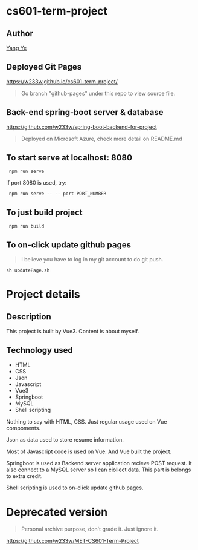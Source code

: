 # cs601-term-project

## Author
[Yang Ye](https://github.com/w233w)

## Deployed Git Pages
https://w233w.github.io/cs601-term-project/

> Go branch "github-pages" under this repo to view source file.

## Back-end spring-boot server & database
https://github.com/w233w/spring-boot-backend-for-project
> Deployed on Microsoft Azure, check more detail on README.md

## To start serve at localhost: 8080
```console
 npm run serve
```
if port 8080 is used, try:
```console
 npm run serve -- -- port PORT_NUMBER
```

## To just build project
```console
 npm run build
```

## To on-click update github pages
> I believe you have to log in my git account to do git push.
```console
sh updatePage.sh
```

# Project details

## Description
This project is built by Vue3. Content is about myself.

## Technology used
* HTML
* CSS
* Json
* Javascript
* Vue3
* Springboot
* MySQL
* Shell scripting

Nothing to say with HTML, CSS. Just regular usage used on Vue compoments.

Json as data used to store resume information.

Most of Javascript code is used on Vue. And Vue built the project.

Springboot is used as Backend server application recieve POST request. It also connect to a MySQL server so I can ciollect data. This part is belongs to extra credit.

Shell scripting is used to on-click update github pages.

# Deprecated version
> Personal archive purpose, don't grade it. Just ignore it.

https://github.com/w233w/MET-CS601-Term-Project